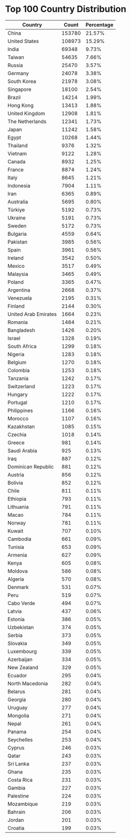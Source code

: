 # Top 100 Country Distribution
| Country | Count | Percentage |
|----|----|----|
| China | 153780 | 21.57% |
| United States | 108973 | 15.29% |
| India | 69348 | 9.73% |
| Taiwan | 54635 | 7.66% |
| Russia | 25470 | 3.57% |
| Germany | 24078 | 3.38% |
| South Korea | 21978 | 3.08% |
| Singapore | 18100 | 2.54% |
| Brazil | 14214 | 1.99% |
| Hong Kong | 13413 | 1.88% |
| United Kingdom | 12908 | 1.81% |
| The Netherlands | 12341 | 1.73% |
| Japan | 11242 | 1.58% |
| Egypt | 10268 | 1.44% |
| Thailand | 9376 | 1.32% |
| Vietnam | 9122 | 1.28% |
| Canada | 8932 | 1.25% |
| France | 8874 | 1.24% |
| Italy | 8645 | 1.21% |
| Indonesia | 7904 | 1.11% |
| Iran | 6365 | 0.89% |
| Australia | 5695 | 0.80% |
| Türkiye | 5192 | 0.73% |
| Ukraine | 5191 | 0.73% |
| Sweden | 5172 | 0.73% |
| Bulgaria | 4559 | 0.64% |
| Pakistan | 3985 | 0.56% |
| Spain | 3961 | 0.56% |
| Ireland | 3542 | 0.50% |
| Mexico | 3517 | 0.49% |
| Malaysia | 3465 | 0.49% |
| Poland | 3365 | 0.47% |
| Argentina | 2668 | 0.37% |
| Venezuela | 2195 | 0.31% |
| Finland | 2144 | 0.30% |
| United Arab Emirates | 1664 | 0.23% |
| Romania | 1484 | 0.21% |
| Bangladesh | 1426 | 0.20% |
| Israel | 1328 | 0.19% |
| South Africa | 1299 | 0.18% |
| Nigeria | 1283 | 0.18% |
| Belgium | 1270 | 0.18% |
| Colombia | 1253 | 0.18% |
| Tanzania | 1242 | 0.17% |
| Switzerland | 1223 | 0.17% |
| Hungary | 1222 | 0.17% |
| Portugal | 1210 | 0.17% |
| Philippines | 1166 | 0.16% |
| Morocco | 1107 | 0.16% |
| Kazakhstan | 1085 | 0.15% |
| Czechia | 1018 | 0.14% |
| Greece | 981 | 0.14% |
| Saudi Arabia | 925 | 0.13% |
| Iraq | 887 | 0.12% |
| Dominican Republic | 881 | 0.12% |
| Austria | 856 | 0.12% |
| Bolivia | 852 | 0.12% |
| Chile | 811 | 0.11% |
| Ethiopia | 793 | 0.11% |
| Lithuania | 791 | 0.11% |
| Macao | 784 | 0.11% |
| Norway | 781 | 0.11% |
| Kuwait | 707 | 0.10% |
| Cambodia | 661 | 0.09% |
| Tunisia | 653 | 0.09% |
| Armenia | 627 | 0.09% |
| Kenya | 605 | 0.08% |
| Moldova | 586 | 0.08% |
| Algeria | 570 | 0.08% |
| Denmark | 531 | 0.07% |
| Peru | 519 | 0.07% |
| Cabo Verde | 494 | 0.07% |
| Latvia | 437 | 0.06% |
| Estonia | 386 | 0.05% |
| Uzbekistan | 374 | 0.05% |
| Serbia | 373 | 0.05% |
| Slovakia | 349 | 0.05% |
| Luxembourg | 339 | 0.05% |
| Azerbaijan | 334 | 0.05% |
| New Zealand | 329 | 0.05% |
| Ecuador | 295 | 0.04% |
| North Macedonia | 282 | 0.04% |
| Belarus | 281 | 0.04% |
| Georgia | 280 | 0.04% |
| Uruguay | 277 | 0.04% |
| Mongolia | 271 | 0.04% |
| Nepal | 261 | 0.04% |
| Panama | 254 | 0.04% |
| Seychelles | 253 | 0.04% |
| Cyprus | 246 | 0.03% |
| Qatar | 243 | 0.03% |
| Sri Lanka | 237 | 0.03% |
| Ghana | 235 | 0.03% |
| Costa Rica | 231 | 0.03% |
| Gambia | 227 | 0.03% |
| Palestine | 224 | 0.03% |
| Mozambique | 219 | 0.03% |
| Bahrain | 206 | 0.03% |
| Jordan | 201 | 0.03% |
| Croatia | 199 | 0.03% |
